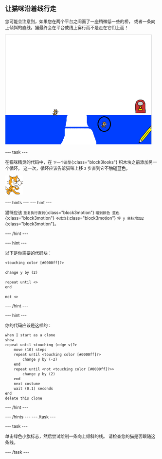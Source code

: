 ## 让猫咪沿着线行走

您可能会注意到，如果您在两个平台之间画了一座稍微低一些的桥， 或者一条向上倾斜的直线，猫最终会在平台或线上穿行而不是走在它们上面！

![小猫咪们走过平台](images/cat-walk-through-platform.png)

--- task ---

在猫咪精灵的代码中，在 `下一个造型`{:class="block3looks"} 积木块之前添加另一个循环。 这一次，循环应该告诉猫咪上移 `2` 步直到它不触碰蓝色。

![猫咪精灵](images/cat-sprite.png)

--- hints ---
 --- hint ---

猫咪应该 `重复执行直到`{:class="block3motion"} `碰到颜色 蓝色`{:class="block3motion"} `不成立`{:class="block3motion"} `将 y 坐标增加2 `{:class="block3motion"}。

--- /hint ---

--- hint ---

以下是你需要的代码块：

```blocks3
<touching color [#0000ff]?>

change y by (2)

repeat until <>
end

not <>
```

--- /hint ---

--- hint ---

你的代码应该是这样的：

```blocks3
when I start as a clone
show
repeat until <touching (edge v)?>
    move (10) steps
    repeat until <touching color [#0000ff]?>
        change y by (-2)
    end
    repeat until <not <touching color [#0000ff]?>>
        change y by (2)
    end
    next costume
    wait (0.1) seconds
end
delete this clone
```

--- /hint ---

--- /hints --- --- /task ---

--- task ---

单击绿色小旗标志，然后尝试绘制一条向上倾斜的线。 请检查您的猫是否跟随这条线。

--- /task ---